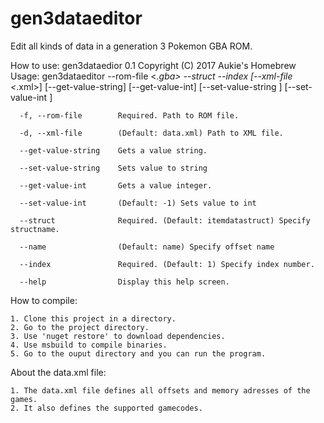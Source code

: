 # gen3dataeditor
Edit all kinds of data in a generation 3 Pokemon GBA ROM.

How to use:
    gen3dataedior 0.1
    Copyright (C) 2017 Aukie's Homebrew
    Usage: gen3dataeditor --rom-file <*.gba> --struct --index [--xml-file <*.xml>]
    [--get-value-string] [--get-value-int] [--set-value-string <string>]
    [--set-value-int <integer>]

      -f, --rom-file        Required. Path to ROM file.

      -d, --xml-file        (Default: data.xml) Path to XML file.

      --get-value-string    Gets a value string.

      --set-value-string    Sets value to string

      --get-value-int       Gets a value integer.

      --set-value-int       (Default: -1) Sets value to int

      --struct              Required. (Default: itemdatastruct) Specify structname.

      --name                (Default: name) Specify offset name

      --index               Required. (Default: 1) Specify index number.

      --help                Display this help screen.
    
  
How to compile:
  
    1. Clone this project in a directory.
    2. Go to the project directory.
    3. Use 'nuget restore' to download dependencies.
    4. Use msbuild to compile binaries.
    5. Go to the ouput directory and you can run the program.
    
 About the data.xml file:
  
    1. The data.xml file defines all offsets and memory adresses of the games.
    2. It also defines the supported gamecodes.
    
    
